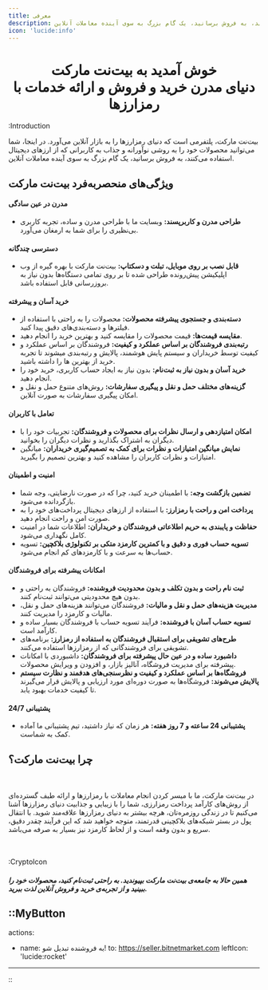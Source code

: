 ```yaml
---
title: معرفی
description: بیت‌نت مارکت، پلتفرمی جدید است که دنیای رمزارزها را به بازار آنلاین می‌آورد. در اینجا، شما می‌توانید محصولات خود را به روشی نوآورانه و جذاب به کاربرانی که از ارزهای دیجیتال استفاده می‌کنند، به فروش برسانید، یک گام بزرگ به سوی آینده معاملات آنلاین.
icon: 'lucide:info'
---
```


# <div style="text-align: center"> خوش آمدید به بیت‌نت مارکت <br><span class="text-lg">دنیای مدرن خرید و فروش و ارائه خدمات با رمزارزها</span></div>

:Introduction

بیت‌نت مارکت، پلتفرمی است که دنیای رمزارزها را به بازار آنلاین می‌آورد. در اینجا، شما می‌توانید محصولات خود را به روشی نوآورانه و جذاب به کاربرانی که از ارزهای دیجیتال استفاده می‌کنند، به فروش برسانید، یک گام بزرگ به سوی آینده معاملات آنلاین.

## ویژگی‌های منحصربه‌فرد بیت‌نت مارکت
#### مدرن در عین سادگی
- **طراحی مدرن و کاربرپسند:** وبسایت ما با طراحی مدرن و ساده، تجربه کاربری بی‌نظیری را برای شما به ارمغان می‌آورد.
#### دسترسی چندگانه
- **قابل نصب بر روی موبایل، تبلت و دسکتاپ:** بیت‌نت مارکت با بهره گیره از وب اپلیکیشن پیش‌رونده طراحی شده تا بر روی تمامی دستگاه‌ها بدون نیاز به بروزرسانی قابل استفاده باشد.
#### خرید آسان و پیشرفته
- **دسته‌بندی و جستجوی پیشرفته محصولات:** محصولات را به راحتی با استفاده از فیلترها و دسته‌بندی‌های دقیق پیدا کنید.
- **مقایسه قیمت‌ها:** قیمت محصولات را مقایسه کنید و بهترین خرید را انجام دهید.
- **رتبه‌بندی فروشندگان بر اساس عملکرد و کیفیت:** فروشندگان بر اساس عملکرد و کیفیت توسط خریداران و سیستم پایش هوشمند، پالایش و رتبه‌بندی میشوند تا تجربه خرید از بهترین ها را داشته باشید.
- **خرید آسان و بدون نیاز به ثبت‌نام:** بدون نیاز به ایجاد حساب کاربری، خرید خود را انجام دهید.
- **گزینه‌های مختلف حمل و نقل و پیگیری سفارشات:** روش‌های متنوع حمل و نقل و امکان پیگیری سفارشات به صورت آنلاین.
#### تعامل با کاربران
- **امکان امتیازدهی و ارسال نظرات برای محصولات و فروشندگان:** تجربیات خود را با دیگران به اشتراک بگذارید و نظرات دیگران را بخوانید.
- **نمایش میانگین امتیازات و نظرات برای کمک به تصمیم‌گیری خریداران:** میانگین امتیازات و نظرات کاربران را مشاهده کنید و بهترین تصمیم را بگیرید.
#### امنیت و اطمینان
- **تضمین بازگشت وجه:** با اطمینان خرید کنید، چرا که در صورت نارضایتی، وجه شما بازگردانده می‌شود.
- **پرداخت امن و راحت با رمزارز:** با استفاده از ارزهای دیجیتال پرداخت‌های خود را به صورت امن و راحت انجام دهید.
- **حفاظت و پایبندی به حریم اطلاعاتی فروشندگان و خریداران:** اطلاعات شما در امنیت کامل نگهداری می‌شود.
- **تسویه حساب فوری و دقیق و با کمترین کارمزد متکی بر تکنولوژی بلاکچین:** تسویه حساب‌ها به سرعت و با کارمزدهای کم انجام می‌شود.
#### امکانات پیشرفته برای فروشندگان
- **ثبت نام راحت و بدون تکلف و بدون محدودیت فروشنده:** فروشندگان به راحتی و بدون هیچ محدودیتی می‌توانند ثبت‌نام کنند.
- **مدیریت هزینه‌های حمل و نقل و مالیات:** فروشندگان می‌توانند هزینه‌های حمل و نقل، مالیات و کارمزد را مدیریت کنند.
- **تسویه حساب آسان با فروشنده:** فرآیند تسویه حساب با فروشندگان بسیار ساده و کارآمد است.
- **طرح‌های تشویقی برای استقبال فروشندگان به استفاده از رمزارز:** برنامه‌های تشویقی برای فروشندگانی که از رمزارزها استفاده می‌کنند.
- **داشبورد ساده و در عین حال پیشرفته برای فروشندگان:** داشبوردی با امکانات پیشرفته برای مدیریت فروشگاه، آنالیز بازار، و افزودن و ویرایش محصولات.
- **فروشگاه‌ها بر اساس عملکرد و کیفیت و نظرسنجی‌های هدفمند و نظارت سیستم پالایش می‌شوند:** فروشگاه‌ها به صورت دوره‌ای مورد ارزیابی و پالایش قرار می‌گیرند تا کیفیت خدمات بهبود یابد.
#### پشتیبانی 24/7
- **پشتیبانی 24 ساعته و 7 روز هفته:** هر زمان که نیاز داشتید، تیم پشتیبانی ما آماده کمک به شماست.

## چرا بیت‌نت مارکت؟

<div class="lg:flex justify-between">
  <div style="flex-basis: 50%; padding: 1.25rem 0;">

  در بیت‌نت مارکت، ما با میسر کردن انجام معاملات با رمزارزها و ارائه طیف گسترده‌ای از روش‌های کارآمد پرداخت رمزارزی، شما را با زیبایی و جذابیت دنیای رمزارزها آشنا می‌کنیم تا در زندگی روزمره‌تان، هرچه بیشتر به دنیای رمزارزها علاقه‌مند شوید. با انتقال پول در بستر شبکه‌های بلاکچینی قدرتمند، متوجه خواهید شد که این فرآیند چقدر دقیق، سریع و بدون وقفه است و از لحاظ کارمزد نیز بسیار به صرفه می‌باشد.

  </div>
  <div>

  :CryptoIcon

  </div>
</div>

##### همین حالا به جامعه‌ی بیت‌نت مارکت بپیوندید. به راحتی ثبت‌نام کنید، محصولات خود را ببینید و از تجربه‌ی خرید و فروش آنلاین لذت ببرید.

::MyButton
---
actions:
  - name: به فروشنده تبدیل شو!
    to: https://seller.bitnetmarket.com
    leftIcon: 'lucide:rocket'
---
::
